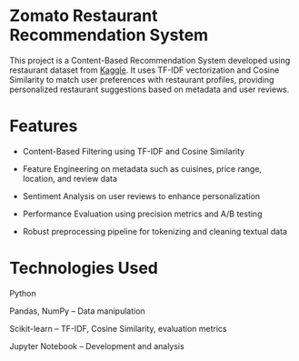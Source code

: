 # Zomato Restaurant Recommendation System
This project is a Content-Based Recommendation System developed using restaurant dataset from [Kaggle](https://github.com/chiragsamal/Zomato/tree/master?tab=readme-ov-file). It uses TF-IDF vectorization and Cosine Similarity to match user preferences with restaurant profiles, providing personalized restaurant suggestions based on metadata and user reviews.

 # Features
+ Content-Based Filtering using TF-IDF and Cosine Similarity

+ Feature Engineering on metadata such as cuisines, price range, location, and review data

+ Sentiment Analysis on user reviews to enhance personalization

+ Performance Evaluation using precision metrics and A/B testing

+ Robust preprocessing pipeline for tokenizing and cleaning textual data

# Technologies Used
Python

Pandas, NumPy – Data manipulation

Scikit-learn – TF-IDF, Cosine Similarity, evaluation metrics

Jupyter Notebook – Development and analysis
